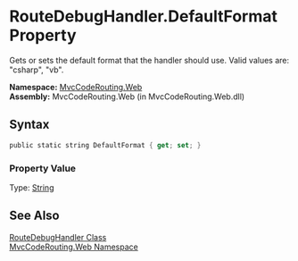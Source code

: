 RouteDebugHandler.DefaultFormat Property
========================================
Gets or sets the default format that the handler should use. Valid values are: "csharp", "vb".

**Namespace:** [MvcCodeRouting.Web][1]  
**Assembly:** MvcCodeRouting.Web (in MvcCodeRouting.Web.dll)

Syntax
------

```csharp
public static string DefaultFormat { get; set; }
```

### Property Value
Type: [String][2]

See Also
--------
[RouteDebugHandler Class][3]  
[MvcCodeRouting.Web Namespace][1]  

[1]: ../README.md
[2]: http://msdn.microsoft.com/en-us/library/s1wwdcbf
[3]: README.md